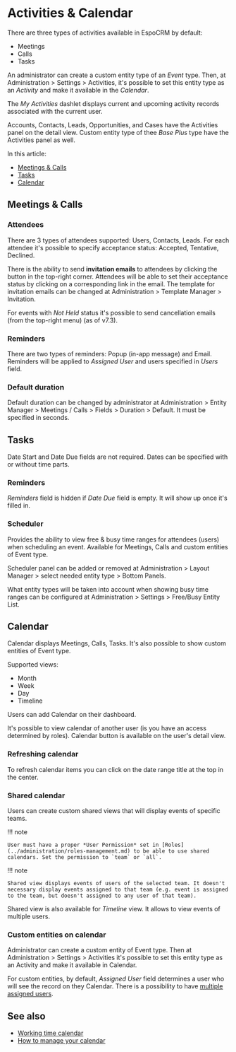 # Activities & Calendar

There are three types of activities available in EspoCRM by default:

* Meetings
* Calls
* Tasks

An administrator can create a custom entity type of an *Event* type. Then, at Administration > Settings > Activities, it's possible to set this entity type as an *Activity* and make it available in the *Calendar*.

The *My Activities* dashlet displays current and upcoming activity records associated with the current user.

Accounts, Contacts, Leads, Opportunities, and Cases have the Activities panel on the detail view. Custom entity type of thee *Base Plus* type have the Activities panel as well.

In this article:

* [Meetings & Calls](#meetings-calls)
* [Tasks](#tasks)
* [Calendar](#calendar)

## Meetings & Calls

### Attendees

There are 3 types of attendees supported: Users, Contacts, Leads. For each attendee it's possible to specify acceptance status: Accepted, Tentative, Declined.

There is the ability to send **invitation emails** to attendees by clicking the button in the top-right corner. Attendees will be able to set their acceptance status by clicking on a corresponding link in the email. The template for invitation emails can be changed at Administration > Template Manager > Invitation.

For events with *Not Held* status it's possible to send cancellation emails (from the top-right menu) (as of v7.3).

### Reminders

There are two types of reminders: Popup (in-app message) and Email. Reminders will be applied to *Assigned User* and users specified in *Users* field.

### Default duration

Default duration can be changed by administrator at Administration > Entity Manager > Meetings / Calls > Fields > Duration > Default. It must be specified in seconds.

## Tasks

Date Start and Date Due fields are not required. Dates can be specified with or without time parts.

### Reminders

*Reminders* field is hidden if *Date Due* field is empty. It will show up once it's filled in.

### Scheduler

Provides the ability to view free & busy time ranges for attendees (users) when scheduling an event. Available for Meetings, Calls and custom entities of Event type.

Scheduler panel can be added or removed at Administration > Layout Manager > select needed entity type > Bottom Panels.

What entity types will be taken into account when showing busy time ranges can be configured at Administration > Settings > Free/Busy Entity List.

## Calendar

Calendar displays Meetings, Calls, Tasks. It's also possible to show custom entities of Event type.

Supported views:

* Month
* Week
* Day
* Timeline

Users can add Calendar on their dashboard.

It's possible to view calendar of another user (is you have an access determined by roles). Calendar button is available on the user's detail view.

### Refreshing calendar

To refresh calendar items you can click on the date range title at the top in the center.

### Shared calendar

Users can create custom shared views that will display events of specific teams.

!!! note

    User must have a proper *User Permission* set in [Roles](../administration/roles-management.md) to be able to use shared calendars. Set the permission to `team` or `all`.

!!! note

    Shared view displays events of users of the selected team. It doesn't necessary display events assigned to that team (e.g. event is assigned to the team, but doesn't assigned to any user of that team).

Shared view is also available for *Timeline* view. It allows to view events of multiple users.

### Custom entities on calendar

Administrator can create a custom entity of Event type. Then at Administration > Settings > Activities it's possible to set this entity type as an Activity and make it available in Calendar.

For custom entities, by default, *Assigned User* field determines a user who will see the record on they Calendar. There is a possibility to have [multiple assigned users](../administration/multiple-assigned-users.md).

## See also

* [Working time calendar](working-time-calendar.md)
* [How to manage your calendar](https://www.espocrm.com/tips/calendar/)
